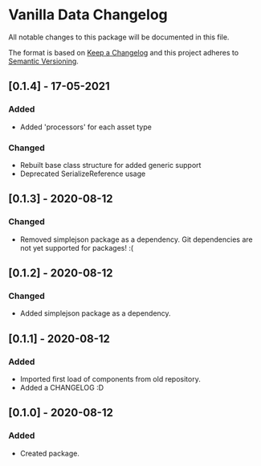 # Vanilla Data Changelog

All notable changes to this package will be documented in this file.

The format is based on [Keep a Changelog](http://keepachangelog.com/en/1.0.0/)
and this project adheres to [Semantic Versioning](http://semver.org/spec/v2.0.0.html).

## [0.1.4] - 17-05-2021

### Added
- Added 'processors' for each asset type

### Changed
- Rebuilt base class structure for added generic support
- Deprecated SerializeReference usage

## [0.1.3] - 2020-08-12

### Changed
- Removed simplejson package as a dependency. Git dependencies are not yet supported for packages! :(


## [0.1.2] - 2020-08-12

### Changed
- Added simplejson package as a dependency.

## [0.1.1] - 2020-08-12

### Added
- Imported first load of components from old repository.
- Added a CHANGELOG :D

## [0.1.0] - 2020-08-12

### Added
- Created package.